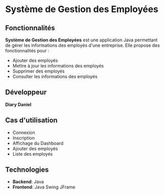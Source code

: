 # Système de Gestion des Employées

## Fonctionnalités
**Système de Gestion des Employées** est une application Java permettant de gérer les informations des employés d'une entreprise. Elle propose des fonctionnalités pour :
- Ajouter des employés
- Mettre à jour les informations des employés
- Supprimer des employés
- Consulter les informations des employés

## Développeur
**Diary Daniel**

## Cas d'utilisation
- Connexion
- Inscription
- Affichage du Dashboard
- Ajouter des employés
- Liste des employés

## Technologies
- **Backend**: Java
- **Frontend**: Java Swing JFrame
